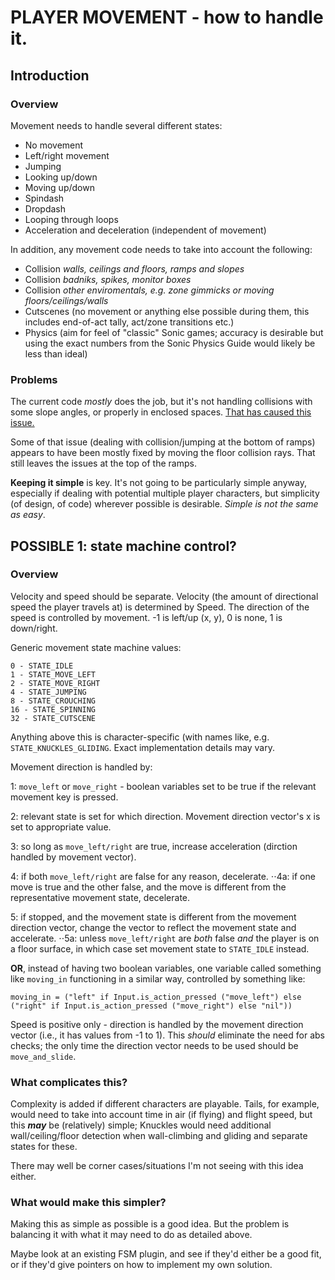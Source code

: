 # PLAYER MOVEMENT - how to handle it.

## Introduction

### Overview

Movement needs to handle several different states:
- No movement
- Left/right movement
- Jumping
- Looking up/down
- Moving up/down
- Spindash
- Dropdash
- Looping through loops
- Acceleration and deceleration (independent of movement)

In addition, any movement code needs to take into account the following:
- Collision *walls, ceilings and floors, ramps and slopes*
- Collision *badniks, spikes, monitor boxes*
- Collision *other enviromentals, e.g. zone gimmicks or moving floors/ceilings/walls*
- Cutscenes (no movement or anything else possible during them, this includes end-of-act tally, act/zone transitions etc.)
- Physics (aim for feel of "classic" Sonic games; accuracy is desirable but using the exact numbers from the Sonic Physics Guide would likely be less than ideal)

### Problems

The current code *mostly* does the job, but it's not handling collisions with some slope angles, or properly in enclosed spaces. [That has caused this issue.](https://github.com/BlitzerSIO/grass-cheetah/issues/2)

Some of that issue (dealing with collision/jumping at the bottom of ramps) appears to have been mostly fixed by moving the floor collision rays. That still leaves the issues at the top of the ramps.

**Keeping it simple** is key. It's not going to be particularly simple anyway, especially if dealing with potential multiple player characters, but simplicity (of design, of code) wherever possible is desirable. *Simple is not the same as easy*.

## POSSIBLE 1: state machine control?

### Overview

Velocity and speed should be separate. Velocity (the amount of directional speed the player travels at) is determined by Speed. The direction of the speed is controlled by movement. -1 is left/up (x, y), 0 is none, 1 is down/right.

Generic movement state machine values:

```
0 - STATE_IDLE
1 - STATE_MOVE_LEFT
2 - STATE_MOVE_RIGHT
4 - STATE_JUMPING
8 - STATE_CROUCHING
16 - STATE_SPINNING
32 - STATE_CUTSCENE
```

Anything above this is character-specific (with names like, e.g. `STATE_KNUCKLES_GLIDING`. Exact implementation details may vary.

Movement direction is handled by:

1: `move_left` or `move_right` - boolean variables set to be true if the relevant movement key is pressed.

2: relevant state is set for which direction. Movement direction vector's x is set to appropriate value.

3: so long as `move_left/right` are true, increase acceleration (dirction handled by movement vector).

4: if both `move_left/right` are false for any reason, decelerate.
⋅⋅4a: if one move is true and the other false, and the move is different from the representative movement state, decelerate.

5: if stopped, and the movement state is different from the movement direction vector, change the vector to reflect the movement state and accelerate.
⋅⋅5a: unless `move_left/right` are *both* false *and* the player is on a floor surface, in which case set movement state to `STATE_IDLE` instead.

**OR**, instead of having two boolean variables, one variable called something like `moving_in` functioning in a similar way, controlled by something like:

`moving_in = ("left" if Input.is_action_pressed ("move_left") else ("right" if Input.is_action_pressed ("move_right") else "nil"))`

Speed is positive only - direction is handled by the movement direction vector (i.e., it has values from -1 to 1). This *should* eliminate the need for abs checks; the only time the direction vector needs to be used should be `move_and_slide`.

### What complicates this?

Complexity is added if different characters are playable. Tails, for example, would need to take into account time in air (if flying) and flight speed, but this *__may__* be (relatively) simple; Knuckles would need additional wall/ceiling/floor detection when wall-climbing and gliding and separate states for these.

There may well be corner cases/situations I'm not seeing with this idea either.

### What would make this simpler?

Making this as simple as possible is a good idea. But the problem is balancing it with what it may need to do as detailed above.

Maybe look at an existing FSM plugin, and see if they'd either be a good fit, or if they'd give pointers on how to implement my own solution.
